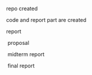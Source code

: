 repo created 

code and report part are created

report

​	proposal

​	midterm report

​	final report